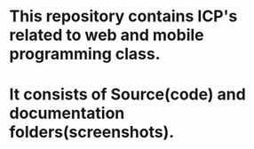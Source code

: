 # This repository contains ICP's related to web and mobile programming class. 
# It consists of Source(code) and documentation folders(screenshots).
